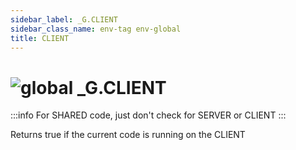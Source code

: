 ```yaml
---
sidebar_label: _G.CLIENT
sidebar_class_name: env-tag env-global
title: CLIENT
---
```


# <img src='/img/wiki/global.png' alt='global' classname='env-tag' /> **_G**.CLIENT

:::info
For SHARED code, just don't check for SERVER or CLIENT
:::

Returns true if the current code is running on the CLIENT<br/>
